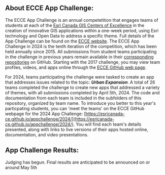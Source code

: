 ## About ECCE App Challenge:

The ECCE App Challenge is an annual competetition that engages teams of students at each of the [Esri Canada GIS Centers of Excellence](https://ecce.esri.ca/wpecce/schools/) in the creation of innovative GIS applications within a one-week period, using Esri technology and Open Data to address a specific theme.  Full details of the App Challenge can be found on the [ECCE website](https://ecce.esri.ca/wpecce/app-challenge/).  The ECCE App Challenge in 2024 is the tenth iteration of the competition, which has been held annually since 2015.  All submissions from student teams participating in the challenge in previous years remain available in their [corresponding repositories](https://github.com/EsriCanada-CE?q=ecce-app-challenge&sort=name) on GitHub.  Starting with the 2017 challenge, you may view team profiles, videos, and apps online through the [ECCE GitHub web page](https://esricanada-ce.github.io).

For 2024, teams participating the challenge were tasked to create an app that addresses issues related to the topic: ***Urban Expansion***.  A total of 26 teams completed the challenge to create new apps that addressed a variety of themes, with all submissions completed by April 5th, 2024.  The code and documentation from each team is included in the subfolders of this repository, organized by team name.  To introduce you better to this year's particpating students, you can 'meet the teams' on the ECCE GitHub webpage for the 2024 App Challenge: [https://esricanada-ce.github.io/appchallenge/2024/](https://esricanada-ce.github.io/appchallenge/2024/).  You will find each team's details presented, along with links to live versions of their apps hosted online, documentation, and video presentations.

## App Challenge Results:

Judging has begun. Final results are anticipated to be announced on or around May 5th
